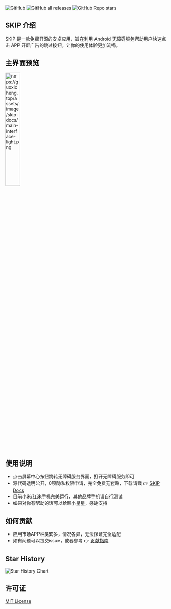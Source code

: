 ![GitHub](https://img.shields.io/github/license/GuoXiCheng/SKIP) ![GitHub all releases](https://img.shields.io/github/downloads/GuoXiCheng/SKIP/total) ![GitHub Repo stars](https://img.shields.io/github/stars/GuoXiCheng/SKIP)

## SKIP 介绍

SKIP 是一款免费开源的安卓应用，旨在利用 Android 无障碍服务帮助用户快速点击 APP 开屏广告的跳过按钮，让你的使用体验更加流畅。

## 主界面预览

<img src="https://guoxicheng.top/assets/image/skip-docs/main-interface-light.png" alt="https://guoxicheng.top/assets/image/skip-docs/main-interface-light.png" style="width: 30%;" />

## 使用说明

- 点击屏幕中心按钮跳转无障碍服务界面，打开无障碍服务即可
- 源代码透明公开，0项隐私权限申请，完全免费无套路，下载请戳 👉 [SKIP Docs](https://guoxicheng.top/projects/SKIP-Docs/)
- 目前小米/红米手机完美运行，其他品牌手机请自行测试
- 如果对你有帮助的话可以给颗小星星，感谢支持

## 如何贡献

- 应用市场APP种类繁多，情况各异，无法保证完全适配
- 如有问题可以提交issue，或者参考 👉 [贡献指南](https://guoxicheng.top/projects/SKIP-Docs/contribute.html)

## Star History

<picture>
  <source
    media="(prefers-color-scheme: dark)"
    srcset="
      https://api.star-history.com/svg?repos=GuoXiCheng/SKIP&type=Date&theme=dark
    "
  />
  <source
    media="(prefers-color-scheme: light)"
    srcset="
      https://api.star-history.com/svg?repos=GuoXiCheng/SKIP&type=Date
    "
  />
  <img
    alt="Star History Chart"
    src="https://api.star-history.com/svg?repos=GuoXiCheng/SKIP&type=Date"
  />
</picture>

## 许可证

[MIT License](https://github.com/GuoXiCheng/SKIP/blob/main/LICENSE)

